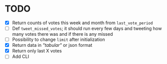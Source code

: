 # TODO

- [x] Return counts of votes this week and month from `last_vote_period`
- [ ] Def `tweet_missed_votes`; it should run every few days and tweeting how many votes there was and if there is any missed
- [ ] Possibility to change `limit` after initialization
- [x] Return data in *"tabular"* or json format
- [x] Return only last X votes
- [ ] Add CLI
